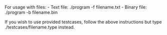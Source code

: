 For usage with files:
    - Text file:
        ./program -f filename.txt
    - Binary file:
        ./program -b filename.bin

If you wish to use provided testcases, follow the above instructions but type ./testcases/filename.type instead.